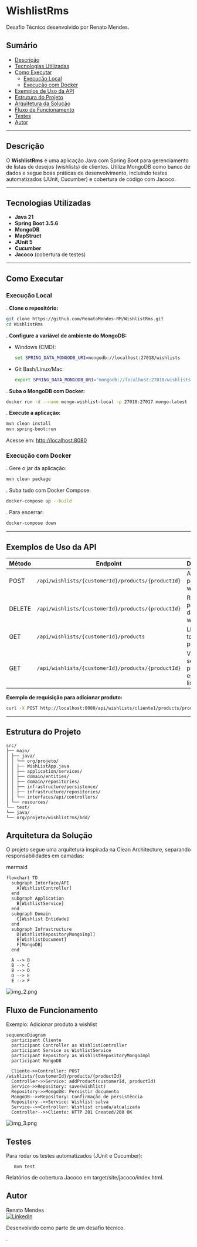 # WishlistRms

Desafio Técnico desenvolvido por Renato Mendes.

## Sumário

- [Descrição](#descrição)
- [Tecnologias Utilizadas](#tecnologias-utilizadas)
- [Como Executar](#como-executar)
    - [Execução Local](#execução-local)
    - [Execução com Docker](#execução-com-docker)
- [Exemplos de Uso da API](#exemplos-de-uso-da-api)
- [Estrutura do Projeto](#estrutura-do-projeto)
- [Arquitetura da Solução](#arquitetura-da-solução)
- [Fluxo de Funcionamento](#fluxo-de-funcionamento)
- [Testes](#testes)
- [Autor](#autor)

---

## Descrição

O **WishlistRms** é uma aplicação Java com Spring Boot para gerenciamento de listas de desejos (wishlists) de clientes. Utiliza MongoDB como banco de dados e segue boas práticas de desenvolvimento, incluindo testes automatizados (JUnit, Cucumber) e cobertura de código com Jacoco.

---

## Tecnologias Utilizadas

- **Java 21**
- **Spring Boot 3.5.6**
- **MongoDB**
- **MapStruct**
- **JUnit 5**
- **Cucumber**
- **Jacoco** (cobertura de testes)

---

## Como Executar

### Execução Local

. **Clone o repositório:**
   ```bash
   git clone https://github.com/RenatoMendes-RM/WishlistRms.git
   cd WishlistRms
   ```

. **Configure a variável de ambiente do MongoDB:**

- Windows (CMD):
  ```cmd
  set SPRING_DATA_MONGODB_URI=mongodb://localhost:27018/wishlists
  ```
- Git Bash/Linux/Mac:
  ```bash
  export SPRING_DATA_MONGODB_URI="mongodb://localhost:27018/wishlists"
  ```

. **Suba o MongoDB com Docker:**
   ```bash
   docker run -d --name mongo-wishlist-local -p 27018:27017 mongo:latest
   ```

. **Execute a aplicação:**
   ```bash
   mvn clean install
   mvn spring-boot:run
   ```
Acesse em: [http://localhost:8080](http://localhost:8080)

### Execução com Docker

. Gere o jar da aplicação:
   ```bash
   mvn clean package
   ```

. Suba tudo com Docker Compose:
   ```bash
   docker-compose up --build
   ```

. Para encerrar:
   ```bash
   docker-compose down
   ```

---

## Exemplos de Uso da API

| Método | Endpoint                                      | Descrição                        |
|--------|-----------------------------------------------|----------------------------------|
| POST   | `/api/wishlists/{customerId}/products/{productId}` | Adiciona produto à wishlist      |
| DELETE | `/api/wishlists/{customerId}/products/{productId}` | Remove produto da wishlist       |
| GET    | `/api/wishlists/{customerId}/products`        | Lista todos os produtos          |
| GET    | `/api/wishlists/{customerId}/products/{productId}` | Verifica se produto está na lista|

**Exemplo de requisição para adicionar produto:**
```bash
curl -X POST http://localhost:8080/api/wishlists/cliente1/products/produto123
```

---

## Estrutura do Projeto



```
src/
├── main/
│ ├── java/
│ │ └── org/projeto/
│ │ ├── WishListApp.java
│ │ ├── application/services/
│ │ ├── domain/entities/
│ │ ├── domain/repositories/
│ │ ├── infrastructure/persistence/
│ │ ├── infrastructure/repositories/
│ │ └── interfaces/api/controllers/
│ └── resources/
└── test/
└── java/
└── org/projeto/wishlistrms/bdd/
```

## Arquitetura da Solução

O projeto segue uma arquitetura inspirada na Clean Architecture, separando responsabilidades em camadas:

mermaid
```
flowchart TD
  subgraph Interface/API
    A[WishlistController]
  end
  subgraph Application
    B[WishlistService]
  end
  subgraph Domain
    C[Wishlist Entidade]
  end
  subgraph Infrastructure
    D[WishlistRepositoryMongoImpl]
    E[WishlistDocument]
    F[MongoDB]
  end

  A --> B
  B --> C
  B --> D
  D --> E
  E --> F
```
![img_2.png](img_2.png)

## Fluxo de Funcionamento

Exemplo: Adicionar produto à wishlist


```
sequenceDiagram
  participant Cliente
  participant Controller as WishlistController
  participant Service as WishlistService
  participant Repository as WishlistRepositoryMongoImpl
  participant MongoDB

  Cliente->>Controller: POST /wishlists/{customerId}/products/{productId}
  Controller->>Service: addProduct(customerId, productId)
  Service->>Repository: save(wishlist)
  Repository->>MongoDB: Persistir documento
  MongoDB-->>Repository: Confirmação de persistência
  Repository-->>Service: Wishlist salva
  Service-->>Controller: Wishlist criada/atualizada
  Controller-->>Cliente: HTTP 201 Created/200 OK
```


![img_3.png](img_3.png)


## Testes

Para rodar os testes automatizados (JUnit e Cucumber):

```
   mvn test
```
Relatórios de cobertura Jacoco em target/site/jacoco/index.html.



## Autor

Renato Mendes  
<a href="https://www.linkedin.com/in/engrenatomendes/" target="_blank">
<img src="https://img.shields.io/badge/-LinkedIn-blue?style=flat-square&logo=linkedin" alt="LinkedIn">
</a>



Desenvolvido como parte de um desafio técnico.


.
